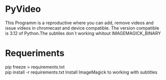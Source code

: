 # PyVideo
This Programm is a reproductive where you can add, remove videos and issue videos in chromecast and device compatible.
The version compatible is 3.12 of Python.The subtiles don´t working whitout IMAGEMAGICK_BINARY
# Requeriments
 pip freeze > requirements.txt <br>
 pip install -r requirements.txt
 Install ImageMagick to working with subtitles
